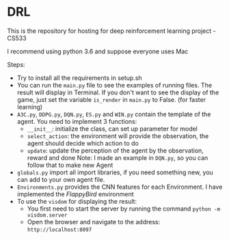 # DRL
This is the repository for hosting for deep reinforcement learning project - CS533

I recommend using python 3.6 and suppose everyone uses Mac

Steps:
+ Try to install all the requirements in setup.sh
+ You can run the `main.py` file to see the examples of running files. The result will display in Terminal. If you don't want to see the display of the game, just set the variable `is_render` in `main.py` to False. (for faster learning)
+ `A3C.py`, `DDPG.py`, `DQN.py`, `ES.py` and `WIN.py` contain the template of the agent. You need to implement 3 functions:
  - `__init__`: initialize the class, can set up parameter for model
  - `select_action`: the environment will provide the observation, the agent should decide which action to do
  - `update`: update the perception of the agent by the observation, reward and done
  Note: I made an example in `DQN.py`, so you can follow that to make new Agent
+ `globals.py` import all import libraries, if you need something new, you can add to your own agent file.
+ `Environments.py` provides the CNN features for each Environment. I have implemented the *FlappyBird* environment
+ To use the `visdom` for displaying the result:
  - You first need to start the server by running the command `python -m visdom.server`
  - Open the browser and navigate to the address: `http://localhost:8097`
